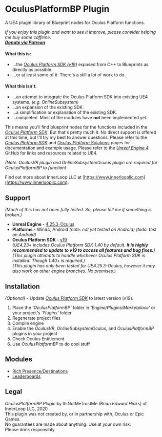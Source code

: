 # OculusPlatformBP Plugin

A UE4 plugin library of Blueprint nodes for Oculus Platform functions.

*If you enjoy this plugin and want to see it improve, please consider helping me buy some caffeine.<br>
[**Donate via Patreon**](https://www.patreon.com/innerloopllc)*

#### What this is:
+ ...the [*Oculus Platform SDK (v19)*](https://developer.oculus.com/reference/platform/v19/) exposed from C++ to Blueprints as directly as possible.
+ ...or at least some of it. There's a still a lot of work to do.

#### What this isn't:
+ ...an attempt to integrate the Oculus Platform SDK into existing UE4 systems. *(e.g. OnlineSubsystem)*
+ ...an expansion of the existing SDK.
+ ...a simplification or explanation of the existing SDK.
+ ...completed. Most of the modules have **not** been implemented yet.

This means you'll find blueprint nodes for the functions included in the [*Oculus Platform SDK*](https://developer.oculus.com/reference/platform/v19/).
But that's pretty much it. No direct support is offered at this time, but I'll try my best to answer questions.
Please refer to the [*Oculus Platform SDK*](https://developer.oculus.com/reference/platform/v19/) and [*Oculus Platform Solutions*](https://developer.oculus.com/documentation/unreal/ps-platform-intro/) pages for documentation and example usage.
Please refer to the [*Unreal Engine 4*](https://github.com/EpicGames/UnrealEngine) GitHub for links and resources related to UE4.

*(Note: OculusVR plugin and OnlineSubsystemOculus plugin are required for OculusPlatformBP to function)*

Find out more about InnerLoop LLC at [https://www.innerloopllc.com](https://www.innerloopllc.com).

## Support
*(Much of this has not been fully tested. So, please tell me if something is broken.)*
* **Unreal Engine** - [4.25.3-Oculus](https://github.com/Oculus-VR/UnrealEngine/tree/4.25)
* **Platforms** - Win64, Android *(note: not yet tested on Android) (todo: test on Android)*
* **Oculus Platform SDK** - [v19](https://developer.oculus.com/downloads/package/oculus-platform-sdk/19.0.0/)<br>
*(UE4.23+ includes Oculus Platform SDK 1.40 by default. **It is highly recommended to update to v19 to access all features and bug fixes.**)*<br>
*(This plugin attempts to handle whichever Oculus Platform SDK is installed. Though 1.40+ is required.)*<br>
*(This plugin has only been tested for UE4.25.3-Oculus, however it may also work on other engine branches. No promises.)*

## Installation
*(Optional)* - Update [*Oculus Platform SDK*](https://developer.oculus.com/downloads/package/oculus-platform-sdk/) to latest version (v19).
1) Place the *'OculusPlatformBP'* folder in *'Engine/Plugins/Marketplace'* or your project's *'Plugins'* folder<br>
2) Regenerate project files<br>
3) Compile engine<br>
4) Enable the *OculusVR*, *OnlineSubsystemOculus*, and *OculusPlatformBP* plugins in your project
5) Check Oculus Entitlement
6) Use *OculusPlatformBP* to do cool stuff

## Modules
+ [Rich Presence/Destinations](https://developer.oculus.com/documentation/unreal/ps-rich-presence/)
+ [Leaderboards](https://developer.oculus.com/documentation/unreal/ps-leaderboards/)

## Legal
*OculusPlatformBP Plugin* by ItsNotMeTrustMe *(Brian Edward Hicks)* of InnerLoop LLC, 2020<br>
This plugin was not created by, or in partnership with, Oculus or Epic Games.<br>
No guarantees are made about anything. Use at your own risk.<br>
Please drink responsibly.
